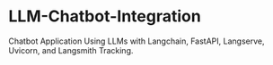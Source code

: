 # LLM-Chatbot-Integration
Chatbot Application Using LLMs with Langchain, FastAPI, Langserve, Uvicorn, and Langsmith Tracking.
